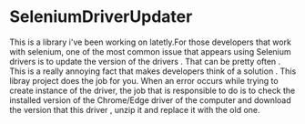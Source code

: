 # SeleniumDriverUpdater
This is a library i've been working on latetly.For those developers that work with selenium, one of the most common issue that appears using Selenium drivers is to update the version of the drivers . That can be pretty often . 
This is a really annoying fact that makes developers think of a solution . This libray project does the job for you. When an error occurs while trying to create instance of the driver, the job that is responsible to do is to 
check the installed version of the Chrome/Edge driver of the computer and download the version that this driver , unzip it and replace it with the old one.
